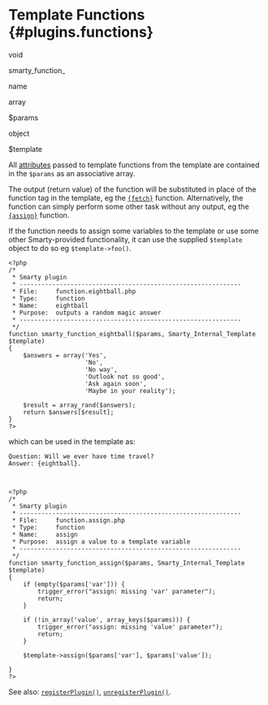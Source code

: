 Template Functions {#plugins.functions}
==================

void

smarty\_function\_

name

array

\$params

object

\$template

All [attributes](#language.syntax.attributes) passed to template
functions from the template are contained in the `$params` as an
associative array.

The output (return value) of the function will be substituted in place
of the function tag in the template, eg the
[`{fetch}`](#language.function.fetch) function. Alternatively, the
function can simply perform some other task without any output, eg the
[`{assign}`](#language.function.assign) function.

If the function needs to assign some variables to the template or use
some other Smarty-provided functionality, it can use the supplied
`$template` object to do so eg `$template->foo()`.

    <?php
    /*
     * Smarty plugin
     * -------------------------------------------------------------
     * File:     function.eightball.php
     * Type:     function
     * Name:     eightball
     * Purpose:  outputs a random magic answer
     * -------------------------------------------------------------
     */
    function smarty_function_eightball($params, Smarty_Internal_Template $template)
    {
        $answers = array('Yes',
                         'No',
                         'No way',
                         'Outlook not so good',
                         'Ask again soon',
                         'Maybe in your reality');

        $result = array_rand($answers);
        return $answers[$result];
    }
    ?>

which can be used in the template as:

    Question: Will we ever have time travel?
    Answer: {eightball}.
        


    <?php
    /*
     * Smarty plugin
     * -------------------------------------------------------------
     * File:     function.assign.php
     * Type:     function
     * Name:     assign
     * Purpose:  assign a value to a template variable
     * -------------------------------------------------------------
     */
    function smarty_function_assign($params, Smarty_Internal_Template $template)
    {
        if (empty($params['var'])) {
            trigger_error("assign: missing 'var' parameter");
            return;
        }

        if (!in_array('value', array_keys($params))) {
            trigger_error("assign: missing 'value' parameter");
            return;
        }

        $template->assign($params['var'], $params['value']);     
        
    }
    ?>

See also: [`registerPlugin()`](#api.register.plugin),
[`unregisterPlugin()`](#api.unregister.plugin).
